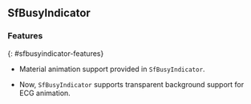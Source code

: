 ## SfBusyIndicator

### Features
{: #sfbusyindicator-features}

* Material animation support provided in `SfBusyIndicator`.

* Now, `SfBusyIndicator` supports transparent background support for ECG animation.
